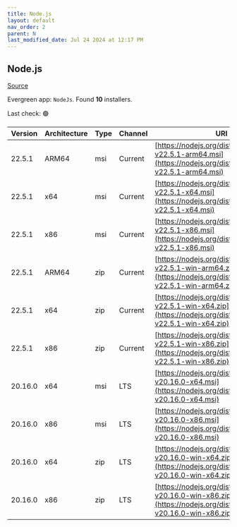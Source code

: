 ```yaml
---
title: Node.js
layout: default
nav_order: 2
parent: N
last_modified_date: Jul 24 2024 at 12:17 PM
---
```


## Node.js

[Source](https://nodejs.org/)

Evergreen app: `NodeJs`. Found **10** installers.

Last check: 🟢

| Version | Architecture | Type | Channel | URI                                                                                                                      |
| ------- | ------------ | ---- | ------- | ------------------------------------------------------------------------------------------------------------------------ |
| 22.5.1  | ARM64        | msi  | Current | [https://nodejs.org/dist/v22.5.1/node-v22.5.1-arm64.msi](https://nodejs.org/dist/v22.5.1/node-v22.5.1-arm64.msi)         |
| 22.5.1  | x64          | msi  | Current | [https://nodejs.org/dist/v22.5.1/node-v22.5.1-x64.msi](https://nodejs.org/dist/v22.5.1/node-v22.5.1-x64.msi)             |
| 22.5.1  | x86          | msi  | Current | [https://nodejs.org/dist/v22.5.1/node-v22.5.1-x86.msi](https://nodejs.org/dist/v22.5.1/node-v22.5.1-x86.msi)             |
| 22.5.1  | ARM64        | zip  | Current | [https://nodejs.org/dist/v22.5.1/node-v22.5.1-win-arm64.zip](https://nodejs.org/dist/v22.5.1/node-v22.5.1-win-arm64.zip) |
| 22.5.1  | x64          | zip  | Current | [https://nodejs.org/dist/v22.5.1/node-v22.5.1-win-x64.zip](https://nodejs.org/dist/v22.5.1/node-v22.5.1-win-x64.zip)     |
| 22.5.1  | x86          | zip  | Current | [https://nodejs.org/dist/v22.5.1/node-v22.5.1-win-x86.zip](https://nodejs.org/dist/v22.5.1/node-v22.5.1-win-x86.zip)     |
| 20.16.0 | x64          | msi  | LTS     | [https://nodejs.org/dist/v20.16.0/node-v20.16.0-x64.msi](https://nodejs.org/dist/v20.16.0/node-v20.16.0-x64.msi)         |
| 20.16.0 | x86          | msi  | LTS     | [https://nodejs.org/dist/v20.16.0/node-v20.16.0-x86.msi](https://nodejs.org/dist/v20.16.0/node-v20.16.0-x86.msi)         |
| 20.16.0 | x64          | zip  | LTS     | [https://nodejs.org/dist/v20.16.0/node-v20.16.0-win-x64.zip](https://nodejs.org/dist/v20.16.0/node-v20.16.0-win-x64.zip) |
| 20.16.0 | x86          | zip  | LTS     | [https://nodejs.org/dist/v20.16.0/node-v20.16.0-win-x86.zip](https://nodejs.org/dist/v20.16.0/node-v20.16.0-win-x86.zip) |
